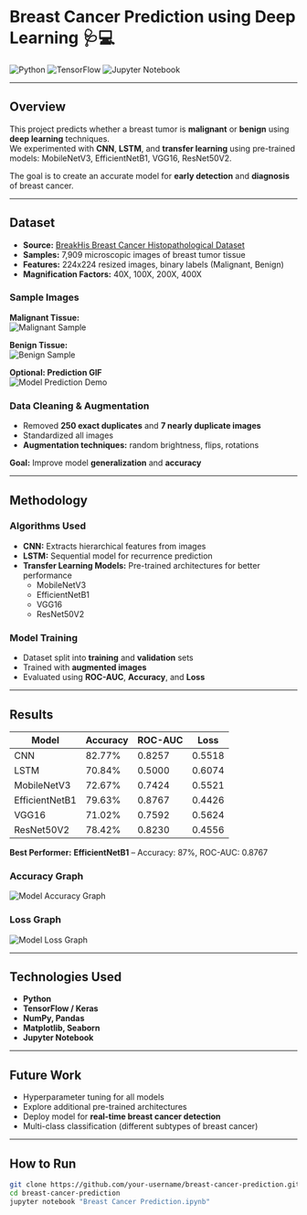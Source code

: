 # Breast Cancer Prediction using Deep Learning 🩺💻

![Python](https://img.shields.io/badge/Python-3.10-blue)
![TensorFlow](https://img.shields.io/badge/TensorFlow-2.14-orange)
![Jupyter Notebook](https://img.shields.io/badge/Jupyter-Notebook-orange)

---

## Overview
This project predicts whether a breast tumor is **malignant** or **benign** using **deep learning** techniques.  
We experimented with **CNN**, **LSTM**, and **transfer learning** using pre-trained models: MobileNetV3, EfficientNetB1, VGG16, ResNet50V2.  

The goal is to create an accurate model for **early detection** and **diagnosis** of breast cancer.

---

## Dataset
- **Source:** [BreakHis Breast Cancer Histopathological Dataset](https://www.kaggle.com/datasets/tathagatbanerjee/breakhis-breast-cancer-histopathological/data)  
- **Samples:** 7,909 microscopic images of breast tumor tissue  
- **Features:** 224x224 resized images, binary labels (Malignant, Benign)  
- **Magnification Factors:** 40X, 100X, 200X, 400X  

### Sample Images
**Malignant Tissue:**  
![Malignant Sample](images/malignant_sample.jpg)  

**Benign Tissue:**  
![Benign Sample](images/benign_sample.jpg)  

**Optional: Prediction GIF**  
![Model Prediction Demo](images/prediction_demo.gif)  

### Data Cleaning & Augmentation
- Removed **250 exact duplicates** and **7 nearly duplicate images**  
- Standardized all images  
- **Augmentation techniques:** random brightness, flips, rotations  

**Goal:** Improve model **generalization** and **accuracy**

---

## Methodology

### Algorithms Used
- **CNN:** Extracts hierarchical features from images  
- **LSTM:** Sequential model for recurrence prediction  
- **Transfer Learning Models:** Pre-trained architectures for better performance  
  - MobileNetV3  
  - EfficientNetB1  
  - VGG16  
  - ResNet50V2  

### Model Training
- Dataset split into **training** and **validation** sets  
- Trained with **augmented images**  
- Evaluated using **ROC-AUC**, **Accuracy**, and **Loss**

---

## Results

| Model          | Accuracy | ROC-AUC | Loss   |
|----------------|----------|---------|--------|
| CNN            | 82.77%   | 0.8257  | 0.5518 |
| LSTM           | 70.84%   | 0.5000  | 0.6074 |
| MobileNetV3    | 72.67%   | 0.7424  | 0.5521 |
| EfficientNetB1 | 79.63%   | 0.8767  | 0.4426 |
| VGG16          | 71.02%   | 0.7592  | 0.5624 |
| ResNet50V2     | 78.42%   | 0.8230  | 0.4556 |

**Best Performer:** **EfficientNetB1** – Accuracy: 87%, ROC-AUC: 0.8767  

### Accuracy Graph
![Model Accuracy Graph](images/accuracy_graph.png)  

### Loss Graph
![Model Loss Graph](images/loss_graph.png)  

---

## Technologies Used
- **Python**  
- **TensorFlow / Keras**  
- **NumPy, Pandas**  
- **Matplotlib, Seaborn**  
- **Jupyter Notebook**

---

## Future Work
- Hyperparameter tuning for all models  
- Explore additional pre-trained architectures  
- Deploy model for **real-time breast cancer detection**  
- Multi-class classification (different subtypes of breast cancer)  

---

## How to Run
```bash
git clone https://github.com/your-username/breast-cancer-prediction.git
cd breast-cancer-prediction
jupyter notebook "Breast Cancer Prediction.ipynb"
